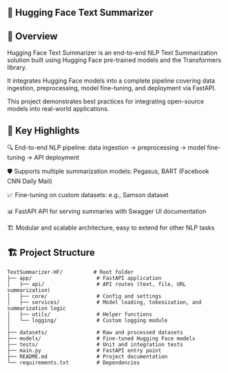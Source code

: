 ## 🤖 Hugging Face Text Summarizer


## 📌 Overview

Hugging Face Text Summarizer is an end-to-end NLP Text Summarization solution built using Hugging Face pre-trained models and the Transformers library.

It integrates Hugging Face models into a complete pipeline covering data ingestion, preprocessing, model fine-tuning, and deployment via FastAPI.

This project demonstrates best practices for integrating open-source models into real-world applications.

## 🔑 Key Highlights

🔍 End-to-end NLP pipeline: data ingestion → preprocessing → model fine-tuning → API deployment

🛡️ Supports multiple summarization models: Pegasus, BART (Facebook CNN Daily Mail)

📈 Fine-tuning on custom datasets: e.g., Samson dataset

📊 FastAPI API for serving summaries with Swagger UI documentation

🏗️ Modular and scalable architecture, easy to extend for other NLP tasks

## 🏗️ Project Structure
```text
TextSummarizer-HF/          # Root folder
├── app/                     # FastAPI application
│   ├── api/                 # API routes (text, file, URL summarization)
│   ├── core/                # Config and settings
│   ├── services/            # Model loading, tokenization, and summarization logic
│   ├── utils/               # Helper functions
│   └── logging/             # Custom logging module
│
├── datasets/                # Raw and processed datasets
├── models/                  # Fine-tuned Hugging Face models
├── tests/                   # Unit and integration tests
├── main.py                  # FastAPI entry point
├── README.md                # Project documentation
└── requirements.txt         # Dependencies
